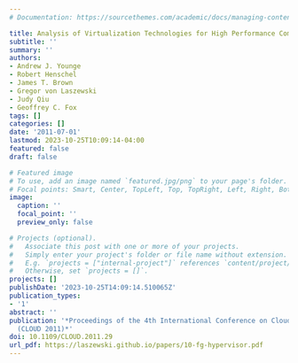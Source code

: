 ```yaml
---
# Documentation: https://sourcethemes.com/academic/docs/managing-content/

title: Analysis of Virtualization Technologies for High Performance Computing Environments
subtitle: ''
summary: ''
authors:
- Andrew J. Younge
- Robert Henschel
- James T. Brown
- Gregor von Laszewski
- Judy Qiu
- Geoffrey C. Fox
tags: []
categories: []
date: '2011-07-01'
lastmod: 2023-10-25T10:09:14-04:00
featured: false
draft: false

# Featured image
# To use, add an image named `featured.jpg/png` to your page's folder.
# Focal points: Smart, Center, TopLeft, Top, TopRight, Left, Right, BottomLeft, Bottom, BottomRight.
image:
  caption: ''
  focal_point: ''
  preview_only: false

# Projects (optional).
#   Associate this post with one or more of your projects.
#   Simply enter your project's folder or file name without extension.
#   E.g. `projects = ["internal-project"]` references `content/project/deep-learning/index.md`.
#   Otherwise, set `projects = []`.
projects: []
publishDate: '2023-10-25T14:09:14.510065Z'
publication_types:
- '1'
abstract: ''
publication: '*Proceedings of the 4th International Conference on Cloud Computing
  (CLOUD 2011)*'
doi: 10.1109/CLOUD.2011.29
url_pdf: https://laszewski.github.io/papers/10-fg-hypervisor.pdf
---
```

